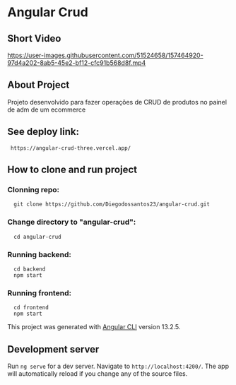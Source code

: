 # Angular Crud

## Short Video
https://user-images.githubusercontent.com/51524658/157464920-97d4a202-8ab5-45e2-bf12-cfc91b568d8f.mp4

## About Project
Projeto desenvolvido para fazer operações de CRUD de produtos no painel de adm de um ecommerce

## See deploy link:
```console
 https://angular-crud-three.vercel.app/
```

## How to clone and run project

### Clonning repo:
```console
  git clone https://github.com/Diegodossantos23/angular-crud.git 
```

### Change directory to "angular-crud":
```console
  cd angular-crud
```

### Running backend:
```console
  cd backend
  npm start
```

### Running frontend:

```console
  cd frontend
  npm start
```

This project was generated with [Angular CLI](https://github.com/angular/angular-cli) version 13.2.5.

## Development server

Run `ng serve` for a dev server. Navigate to `http://localhost:4200/`. The app will automatically reload if you change any of the source files.


